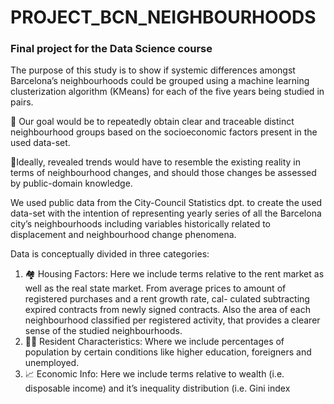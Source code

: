 # PROJECT_BCN_NEIGHBOURHOODS

### Final project for the Data Science course


The purpose of this study is to show if systemic differences amongst Barcelona’s neighbourhoods
could be grouped using a machine learning clusterization algorithm (KMeans) for each of the five
years being studied in pairs.

🎯 Our goal would be to repeatedly obtain clear and traceable distinct neighbourhood groups based
on the socioeconomic factors present in the used data-set.

🏅Ideally, revealed trends would have to resemble the existing reality in terms of neighbourhood
changes, and should those changes be assessed by public-domain knowledge.

We used public data from the City-Council Statistics dpt. to create the used data-set with the
intention of representing yearly series of all the Barcelona city’s neighbourhoods including variables
historically related to displacement and neighbourhood change phenomena.

Data is conceptually divided in three categories:

1. 🏘 Housing Factors: Here we include terms relative to the rent market as well as the real state
market. From average prices to amount of registered purchases and a rent growth rate, cal-
culated subtracting expired contracts from newly signed contracts. Also the area of each
neighbourhood classified per registered activity, that provides a clearer sense of the studied
neighbourhoods.
2. 🧍‍♂️ Resident Characteristics: Where we include percentages of population by certain conditions
like higher education, foreigners and unemployed.
3. 📈 Economic Info: Here we include terms relative to wealth (i.e. disposable income) and it’s
inequality distribution (i.e. Gini index
